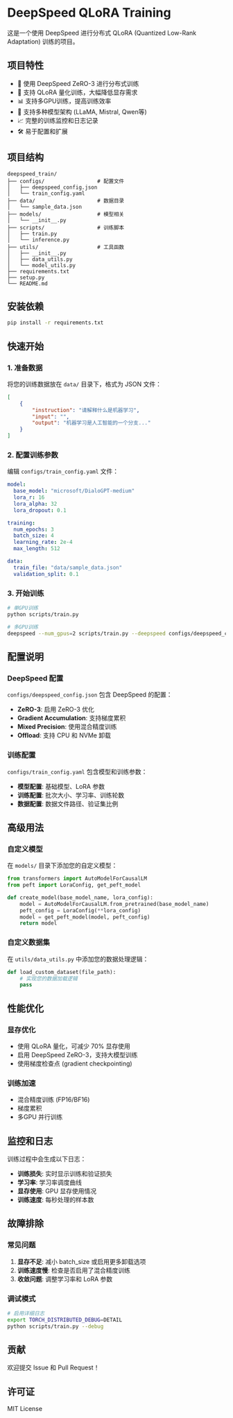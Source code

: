 # DeepSpeed QLoRA Training

这是一个使用 DeepSpeed 进行分布式 QLoRA (Quantized Low-Rank Adaptation) 训练的项目。

## 项目特性

- 🚀 使用 DeepSpeed ZeRO-3 进行分布式训练
- 🔧 支持 QLoRA 量化训练，大幅降低显存需求
- 📊 支持多GPU训练，提高训练效率
- 🎯 支持多种模型架构 (LLaMA, Mistral, Qwen等)
- 📈 完整的训练监控和日志记录
- 🛠️ 易于配置和扩展

## 项目结构

```
deepspeed_train/
├── configs/                 # 配置文件
│   ├── deepspeed_config.json
│   └── train_config.yaml
├── data/                    # 数据目录
│   └── sample_data.json
├── models/                  # 模型相关
│   └── __init__.py
├── scripts/                 # 训练脚本
│   ├── train.py
│   └── inference.py
├── utils/                   # 工具函数
│   ├── __init__.py
│   ├── data_utils.py
│   └── model_utils.py
├── requirements.txt
├── setup.py
└── README.md
```

## 安装依赖

```bash
pip install -r requirements.txt
```

## 快速开始

### 1. 准备数据

将您的训练数据放在 `data/` 目录下，格式为 JSON 文件：

```json
[
    {
        "instruction": "请解释什么是机器学习",
        "input": "",
        "output": "机器学习是人工智能的一个分支..."
    }
]
```

### 2. 配置训练参数

编辑 `configs/train_config.yaml` 文件：

```yaml
model:
  base_model: "microsoft/DialoGPT-medium"
  lora_r: 16
  lora_alpha: 32
  lora_dropout: 0.1

training:
  num_epochs: 3
  batch_size: 4
  learning_rate: 2e-4
  max_length: 512

data:
  train_file: "data/sample_data.json"
  validation_split: 0.1
```

### 3. 开始训练

```bash
# 单GPU训练
python scripts/train.py

# 多GPU训练
deepspeed --num_gpus=2 scripts/train.py --deepspeed configs/deepspeed_config.json
```

## 配置说明

### DeepSpeed 配置

`configs/deepspeed_config.json` 包含 DeepSpeed 的配置：

- **ZeRO-3**: 启用 ZeRO-3 优化
- **Gradient Accumulation**: 支持梯度累积
- **Mixed Precision**: 使用混合精度训练
- **Offload**: 支持 CPU 和 NVMe 卸载

### 训练配置

`configs/train_config.yaml` 包含模型和训练参数：

- **模型配置**: 基础模型、LoRA 参数
- **训练配置**: 批次大小、学习率、训练轮数
- **数据配置**: 数据文件路径、验证集比例

## 高级用法

### 自定义模型

在 `models/` 目录下添加您的自定义模型：

```python
from transformers import AutoModelForCausalLM
from peft import LoraConfig, get_peft_model

def create_model(base_model_name, lora_config):
    model = AutoModelForCausalLM.from_pretrained(base_model_name)
    peft_config = LoraConfig(**lora_config)
    model = get_peft_model(model, peft_config)
    return model
```

### 自定义数据集

在 `utils/data_utils.py` 中添加您的数据处理逻辑：

```python
def load_custom_dataset(file_path):
    # 实现您的数据加载逻辑
    pass
```

## 性能优化

### 显存优化

- 使用 QLoRA 量化，可减少 70% 显存使用
- 启用 DeepSpeed ZeRO-3，支持大模型训练
- 使用梯度检查点 (gradient checkpointing)

### 训练加速

- 混合精度训练 (FP16/BF16)
- 梯度累积
- 多GPU 并行训练

## 监控和日志

训练过程中会生成以下日志：

- **训练损失**: 实时显示训练和验证损失
- **学习率**: 学习率调度曲线
- **显存使用**: GPU 显存使用情况
- **训练速度**: 每秒处理的样本数

## 故障排除

### 常见问题

1. **显存不足**: 减小 batch_size 或启用更多卸载选项
2. **训练速度慢**: 检查是否启用了混合精度训练
3. **收敛问题**: 调整学习率和 LoRA 参数

### 调试模式

```bash
# 启用详细日志
export TORCH_DISTRIBUTED_DEBUG=DETAIL
python scripts/train.py --debug
```

## 贡献

欢迎提交 Issue 和 Pull Request！

## 许可证

MIT License 